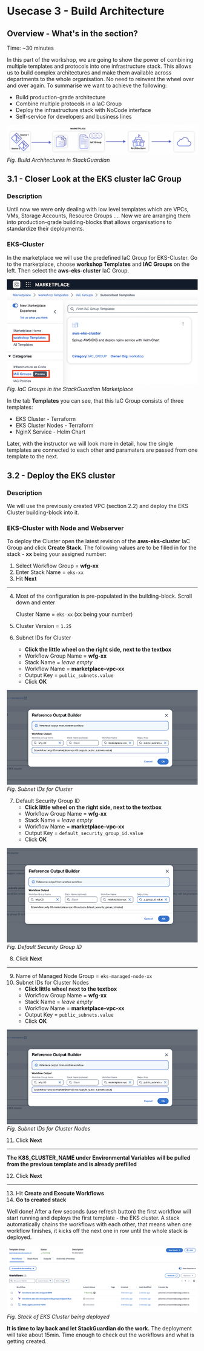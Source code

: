 # Usecase 3 - Build Architecture

## Overview - What's in the section?
Time: ~30 minutes  

In this part of the workshop, we are going to show the power of combining multiple templates and protocols into one infrastructure stack. This allows us to build complex architectures and make them available across departments to the whole organisation. No need to reinvent the wheel over and over again. 
To summarise we want to achieve the following:

* Build production-grade architecture
* Combine multiple protocols in a IaC Group
* Deploy the infrastructure stack with NoCode interface
* Self-service for developers and business lines

![Usecase 3](image/usecase3.png)
_Fig. Build Architectures in StackGuardian_

## 3.1 - Closer Look at the EKS cluster IaC Group
### Description
Until now we were only dealing with low level templates which are VPCs, VMs, Storage Accounts, Resource Groups .... Now we are arranging them into production-grade building-blocks that allows organisations to standardize their deployments. 

### EKS-Cluster
In the marketplace we will use the predefined IaC Group for EKS-Cluster. Go to the marketplace, choose **workshop Templates** and **IAC Groups** on the left. Then select the **aws-eks-cluster** IaC Group. 

![IaC Group](image/iac-group.png)  
_Fig. IaC Groups in the StackGuardian Marketplace_   

In the tab **Templates** you can see, that this IaC Group consists of three templates: 
* EKS Cluster - Terraform
* EKS Cluster Nodes - Terraform
* NginX Service - Helm Chart

Later, with the instructor we will look more in detail, how the single templates are connected to each other and paramaters are passed from one template to the next.

## 3.2 - Deploy the EKS cluster 
### Description
We will use the previously created VPC (section 2.2) and deploy the EKS Cluster building-block into it. 


### EKS-Cluster with Node and Webserver
To deploy the Cluster open the latest revision of the **aws-eks-cluster** IaC Group and click **Create Stack**. 
The following values are to be filled in for the stack - **xx** being your assigned number: 

1. Select Workflow Group = **wfg-xx**
2. Enter Stack Name = ``eks-xx``  
3. Hit **Next**
---
4. Most of the configuration is pre-populated in the building-block. Scroll down and enter 

   Cluster Name = ``eks-xx`` (xx being your number) 
5. Cluster Version = ``1.25``
6. Subnet IDs for Cluster 
    * **Click the little wheel on the right side, next to the textbox**
    * Workflow Group Name = **wfg-xx**
    * Stack Name = _leave empty_
    * Workflow Name = **marketplace-vpc-xx**
    * Output Key = ``public_subnets.value``
    * Click **OK**

![Subnet IDs](image/public-subnets.png)
_Fig. Subnet IDs for Cluster_

7. Default Security Group ID
    * **Click little wheel on the right side, next to the textbox**
    * Workflow Group Name = **wfg-xx**
    * Stack Name = _leave empty_
    * Workflow Name = **marketplace-vpc-xx**
    * Output Key = ``default_security_group_id.value``
    * Click **OK**

![Default Security Group ID ](image/security-group.png)
_Fig. Default Security Group ID_

8. Click **Next**
---

9. Name of Managed Node Group = ``eks-managed-node-xx`` 
10. Subnet IDs for Cluster Nodes
    * **Click little wheel next to the textbox**
    * Workflow Group Name = **wfg-xx**
    * Stack Name = _leave empty_
    * Workflow Name = **marketplace-vpc-xx**
    * Output Key = ``public_subnets.value``
    * Click **OK**

![Subnet IDs](image/public-subnets.png)
_Fig. Subnet IDs for Cluster Nodes_


11. Click **Next**
---

**The K8S_CLUSTER_NAME under Environmental Variables will be pulled from the previous template and is already prefilled**

12. Click **Next**
---

13. Hit **Create and Execute Workflows**
14. **Go to created stack**

Well done! After a few seconds (use refresh button) the first workflow will start running and deploys the first template - the EKS cluster. 
A stack automatically chains the workflows with each other, that means when one workflow finishes, it kicks off the next one in row until the whole stack is deployed. 

![Stack Deploy](image/stack-deploy.png)
_Fig. Stack of EKS Cluster being deployed_


**It is time to lay back and let StackGuardian do the work.**
The deployment will take about 15min. Time enough to check out the workflows and what is getting created.
